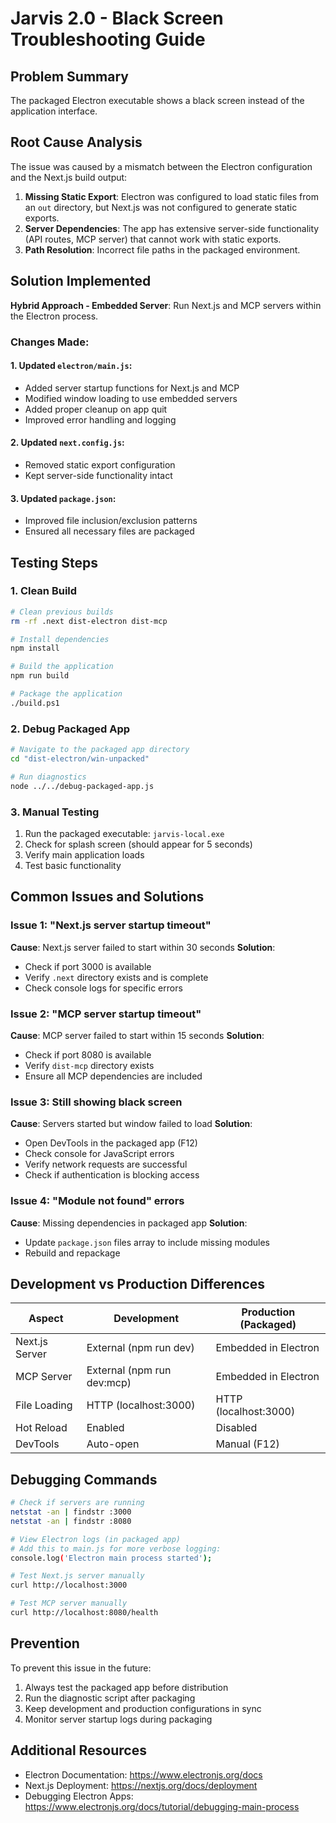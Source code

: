 # Jarvis 2.0 - Black Screen Troubleshooting Guide

## Problem Summary
The packaged Electron executable shows a black screen instead of the application interface.

## Root Cause Analysis
The issue was caused by a mismatch between the Electron configuration and the Next.js build output:

1. **Missing Static Export**: Electron was configured to load static files from an `out` directory, but Next.js was not configured to generate static exports.
2. **Server Dependencies**: The app has extensive server-side functionality (API routes, MCP server) that cannot work with static exports.
3. **Path Resolution**: Incorrect file paths in the packaged environment.

## Solution Implemented
**Hybrid Approach - Embedded Server**: Run Next.js and MCP servers within the Electron process.

### Changes Made:

#### 1. Updated `electron/main.js`:
- Added server startup functions for Next.js and MCP
- Modified window loading to use embedded servers
- Added proper cleanup on app quit
- Improved error handling and logging

#### 2. Updated `next.config.js`:
- Removed static export configuration
- Kept server-side functionality intact

#### 3. Updated `package.json`:
- Improved file inclusion/exclusion patterns
- Ensured all necessary files are packaged

## Testing Steps

### 1. Clean Build
```bash
# Clean previous builds
rm -rf .next dist-electron dist-mcp

# Install dependencies
npm install

# Build the application
npm run build

# Package the application
./build.ps1
```

### 2. Debug Packaged App
```bash
# Navigate to the packaged app directory
cd "dist-electron/win-unpacked"

# Run diagnostics
node ../../debug-packaged-app.js
```

### 3. Manual Testing
1. Run the packaged executable: `jarvis-local.exe`
2. Check for splash screen (should appear for 5 seconds)
3. Verify main application loads
4. Test basic functionality

## Common Issues and Solutions

### Issue 1: "Next.js server startup timeout"
**Cause**: Next.js server failed to start within 30 seconds
**Solution**: 
- Check if port 3000 is available
- Verify `.next` directory exists and is complete
- Check console logs for specific errors

### Issue 2: "MCP server startup timeout"
**Cause**: MCP server failed to start within 15 seconds
**Solution**:
- Check if port 8080 is available
- Verify `dist-mcp` directory exists
- Ensure all MCP dependencies are included

### Issue 3: Still showing black screen
**Cause**: Servers started but window failed to load
**Solution**:
- Open DevTools in the packaged app (F12)
- Check console for JavaScript errors
- Verify network requests are successful
- Check if authentication is blocking access

### Issue 4: "Module not found" errors
**Cause**: Missing dependencies in packaged app
**Solution**:
- Update `package.json` files array to include missing modules
- Rebuild and repackage

## Development vs Production Differences

| Aspect | Development | Production (Packaged) |
|--------|-------------|----------------------|
| Next.js Server | External (npm run dev) | Embedded in Electron |
| MCP Server | External (npm run dev:mcp) | Embedded in Electron |
| File Loading | HTTP (localhost:3000) | HTTP (localhost:3000) |
| Hot Reload | Enabled | Disabled |
| DevTools | Auto-open | Manual (F12) |

## Debugging Commands

```bash
# Check if servers are running
netstat -an | findstr :3000
netstat -an | findstr :8080

# View Electron logs (in packaged app)
# Add this to main.js for more verbose logging:
console.log('Electron main process started');

# Test Next.js server manually
curl http://localhost:3000

# Test MCP server manually  
curl http://localhost:8080/health
```

## Prevention

To prevent this issue in the future:
1. Always test the packaged app before distribution
2. Run the diagnostic script after packaging
3. Keep development and production configurations in sync
4. Monitor server startup logs during packaging

## Additional Resources

- Electron Documentation: https://www.electronjs.org/docs
- Next.js Deployment: https://nextjs.org/docs/deployment
- Debugging Electron Apps: https://www.electronjs.org/docs/tutorial/debugging-main-process
